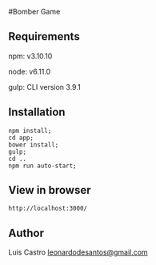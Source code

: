 #Bomber Game

## Requirements

npm: v3.10.10

node: v6.11.0

gulp: CLI version 3.9.1

## Installation
```gherkin
npm install;
cd app;
bower install;
gulp;
cd ..
npm run auto-start;
```
## View in browser
```gherkin
http://localhost:3000/
```

## Author
Luis Castro
leonardodesantos@gmail.com